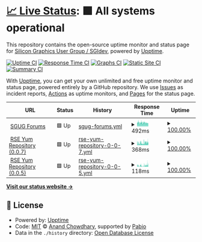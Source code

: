 # [📈 Live Status](https://sgidevnet.github.io/statuspage): <!--live status--> **🟩 All systems operational**

This repository contains the open-source uptime monitor and status page for [Silicon Graphics User Group / SGIdev](https://sgi.sh), powered by [Upptime](https://github.com/upptime/upptime).

[![Uptime CI](https://github.com/sgidevnet/statuspage/workflows/Uptime%20CI/badge.svg)](https://github.com/sgidevnet/statuspage/actions?query=workflow%3A%22Uptime+CI%22)
[![Response Time CI](https://github.com/sgidevnet/statuspage/workflows/Response%20Time%20CI/badge.svg)](https://github.com/sgidevnet/statuspage/actions?query=workflow%3A%22Response+Time+CI%22)
[![Graphs CI](https://github.com/sgidevnet/statuspage/workflows/Graphs%20CI/badge.svg)](https://github.com/sgidevnet/statuspage/actions?query=workflow%3A%22Graphs+CI%22)
[![Static Site CI](https://github.com/sgidevnet/statuspage/workflows/Static%20Site%20CI/badge.svg)](https://github.com/sgidevnet/statuspage/actions?query=workflow%3A%22Static+Site+CI%22)
[![Summary CI](https://github.com/sgidevnet/statuspage/workflows/Summary%20CI/badge.svg)](https://github.com/sgidevnet/statuspage/actions?query=workflow%3A%22Summary+CI%22)

With [Upptime](https://upptime.js.org), you can get your own unlimited and free uptime monitor and status page, powered entirely by a GitHub repository. We use [Issues](https://github.com/sgidevnet/statuspage/issues) as incident reports, [Actions](https://github.com/sgidevnet/statuspage/actions) as uptime monitors, and [Pages](https://sgidevnet.github.io/statuspage) for the status page.

<!--start: status pages-->
<!-- This summary is generated by Upptime (https://github.com/upptime/upptime) -->
<!-- Do not edit this manually, your changes will be overwritten -->
<!-- prettier-ignore -->
| URL | Status | History | Response Time | Uptime |
| --- | ------ | ------- | ------------- | ------ |
| <img alt="" src="https://icons.duckduckgo.com/ip3/forums.sgi.sh.ico" height="13"> [SGUG Forums](https://forums.sgi.sh) | 🟩 Up | [sgug-forums.yml](https://github.com/sgidevnet/statuspage/commits/HEAD/history/sgug-forums.yml) | <details><summary><img alt="Response time graph" src="./graphs/sgug-forums/response-time-week.png" height="20"> 492ms</summary><br><a href="https://status.sgi.sh/history/sgug-forums"><img alt="Response time 528" src="https://img.shields.io/endpoint?url=https%3A%2F%2Fraw.githubusercontent.com%2Fsgidevnet%2Fstatuspage%2FHEAD%2Fapi%2Fsgug-forums%2Fresponse-time.json"></a><br><a href="https://status.sgi.sh/history/sgug-forums"><img alt="24-hour response time 486" src="https://img.shields.io/endpoint?url=https%3A%2F%2Fraw.githubusercontent.com%2Fsgidevnet%2Fstatuspage%2FHEAD%2Fapi%2Fsgug-forums%2Fresponse-time-day.json"></a><br><a href="https://status.sgi.sh/history/sgug-forums"><img alt="7-day response time 492" src="https://img.shields.io/endpoint?url=https%3A%2F%2Fraw.githubusercontent.com%2Fsgidevnet%2Fstatuspage%2FHEAD%2Fapi%2Fsgug-forums%2Fresponse-time-week.json"></a><br><a href="https://status.sgi.sh/history/sgug-forums"><img alt="30-day response time 550" src="https://img.shields.io/endpoint?url=https%3A%2F%2Fraw.githubusercontent.com%2Fsgidevnet%2Fstatuspage%2FHEAD%2Fapi%2Fsgug-forums%2Fresponse-time-month.json"></a><br><a href="https://status.sgi.sh/history/sgug-forums"><img alt="1-year response time 529" src="https://img.shields.io/endpoint?url=https%3A%2F%2Fraw.githubusercontent.com%2Fsgidevnet%2Fstatuspage%2FHEAD%2Fapi%2Fsgug-forums%2Fresponse-time-year.json"></a></details> | <details><summary><a href="https://status.sgi.sh/history/sgug-forums">100.00%</a></summary><a href="https://status.sgi.sh/history/sgug-forums"><img alt="All-time uptime 99.38%" src="https://img.shields.io/endpoint?url=https%3A%2F%2Fraw.githubusercontent.com%2Fsgidevnet%2Fstatuspage%2FHEAD%2Fapi%2Fsgug-forums%2Fuptime.json"></a><br><a href="https://status.sgi.sh/history/sgug-forums"><img alt="24-hour uptime 100.00%" src="https://img.shields.io/endpoint?url=https%3A%2F%2Fraw.githubusercontent.com%2Fsgidevnet%2Fstatuspage%2FHEAD%2Fapi%2Fsgug-forums%2Fuptime-day.json"></a><br><a href="https://status.sgi.sh/history/sgug-forums"><img alt="7-day uptime 100.00%" src="https://img.shields.io/endpoint?url=https%3A%2F%2Fraw.githubusercontent.com%2Fsgidevnet%2Fstatuspage%2FHEAD%2Fapi%2Fsgug-forums%2Fuptime-week.json"></a><br><a href="https://status.sgi.sh/history/sgug-forums"><img alt="30-day uptime 97.45%" src="https://img.shields.io/endpoint?url=https%3A%2F%2Fraw.githubusercontent.com%2Fsgidevnet%2Fstatuspage%2FHEAD%2Fapi%2Fsgug-forums%2Fuptime-month.json"></a><br><a href="https://status.sgi.sh/history/sgug-forums"><img alt="1-year uptime 99.39%" src="https://img.shields.io/endpoint?url=https%3A%2F%2Fraw.githubusercontent.com%2Fsgidevnet%2Fstatuspage%2FHEAD%2Fapi%2Fsgug-forums%2Fuptime-year.json"></a></details>
| <img alt="" src="https://icons.duckduckgo.com/ip3/ports.sgi.sh.ico" height="13"> [RSE Yum Repository (0.0.7)](https://ports.sgi.sh/repo/0.0.7/repodata/repomd.xml) | 🟩 Up | [rse-yum-repository-0-0-7.yml](https://github.com/sgidevnet/statuspage/commits/HEAD/history/rse-yum-repository-0-0-7.yml) | <details><summary><img alt="Response time graph" src="./graphs/rse-yum-repository-0-0-7/response-time-week.png" height="20"> 368ms</summary><br><a href="https://status.sgi.sh/history/rse-yum-repository-0-0-7"><img alt="Response time 376" src="https://img.shields.io/endpoint?url=https%3A%2F%2Fraw.githubusercontent.com%2Fsgidevnet%2Fstatuspage%2FHEAD%2Fapi%2Frse-yum-repository-0-0-7%2Fresponse-time.json"></a><br><a href="https://status.sgi.sh/history/rse-yum-repository-0-0-7"><img alt="24-hour response time 383" src="https://img.shields.io/endpoint?url=https%3A%2F%2Fraw.githubusercontent.com%2Fsgidevnet%2Fstatuspage%2FHEAD%2Fapi%2Frse-yum-repository-0-0-7%2Fresponse-time-day.json"></a><br><a href="https://status.sgi.sh/history/rse-yum-repository-0-0-7"><img alt="7-day response time 368" src="https://img.shields.io/endpoint?url=https%3A%2F%2Fraw.githubusercontent.com%2Fsgidevnet%2Fstatuspage%2FHEAD%2Fapi%2Frse-yum-repository-0-0-7%2Fresponse-time-week.json"></a><br><a href="https://status.sgi.sh/history/rse-yum-repository-0-0-7"><img alt="30-day response time 407" src="https://img.shields.io/endpoint?url=https%3A%2F%2Fraw.githubusercontent.com%2Fsgidevnet%2Fstatuspage%2FHEAD%2Fapi%2Frse-yum-repository-0-0-7%2Fresponse-time-month.json"></a><br><a href="https://status.sgi.sh/history/rse-yum-repository-0-0-7"><img alt="1-year response time 370" src="https://img.shields.io/endpoint?url=https%3A%2F%2Fraw.githubusercontent.com%2Fsgidevnet%2Fstatuspage%2FHEAD%2Fapi%2Frse-yum-repository-0-0-7%2Fresponse-time-year.json"></a></details> | <details><summary><a href="https://status.sgi.sh/history/rse-yum-repository-0-0-7">100.00%</a></summary><a href="https://status.sgi.sh/history/rse-yum-repository-0-0-7"><img alt="All-time uptime 99.04%" src="https://img.shields.io/endpoint?url=https%3A%2F%2Fraw.githubusercontent.com%2Fsgidevnet%2Fstatuspage%2FHEAD%2Fapi%2Frse-yum-repository-0-0-7%2Fuptime.json"></a><br><a href="https://status.sgi.sh/history/rse-yum-repository-0-0-7"><img alt="24-hour uptime 100.00%" src="https://img.shields.io/endpoint?url=https%3A%2F%2Fraw.githubusercontent.com%2Fsgidevnet%2Fstatuspage%2FHEAD%2Fapi%2Frse-yum-repository-0-0-7%2Fuptime-day.json"></a><br><a href="https://status.sgi.sh/history/rse-yum-repository-0-0-7"><img alt="7-day uptime 100.00%" src="https://img.shields.io/endpoint?url=https%3A%2F%2Fraw.githubusercontent.com%2Fsgidevnet%2Fstatuspage%2FHEAD%2Fapi%2Frse-yum-repository-0-0-7%2Fuptime-week.json"></a><br><a href="https://status.sgi.sh/history/rse-yum-repository-0-0-7"><img alt="30-day uptime 100.00%" src="https://img.shields.io/endpoint?url=https%3A%2F%2Fraw.githubusercontent.com%2Fsgidevnet%2Fstatuspage%2FHEAD%2Fapi%2Frse-yum-repository-0-0-7%2Fuptime-month.json"></a><br><a href="https://status.sgi.sh/history/rse-yum-repository-0-0-7"><img alt="1-year uptime 98.70%" src="https://img.shields.io/endpoint?url=https%3A%2F%2Fraw.githubusercontent.com%2Fsgidevnet%2Fstatuspage%2FHEAD%2Fapi%2Frse-yum-repository-0-0-7%2Fuptime-year.json"></a></details>
| <img alt="" src="https://icons.duckduckgo.com/ip3/ports.sgi.sh.ico" height="13"> [RSE Yum Repository (0.0.5)](https://ports.sgi.sh/repo/0.0.5/repodata/repomd.xml) | 🟩 Up | [rse-yum-repository-0-0-5.yml](https://github.com/sgidevnet/statuspage/commits/HEAD/history/rse-yum-repository-0-0-5.yml) | <details><summary><img alt="Response time graph" src="./graphs/rse-yum-repository-0-0-5/response-time-week.png" height="20"> 118ms</summary><br><a href="https://status.sgi.sh/history/rse-yum-repository-0-0-5"><img alt="Response time 108" src="https://img.shields.io/endpoint?url=https%3A%2F%2Fraw.githubusercontent.com%2Fsgidevnet%2Fstatuspage%2FHEAD%2Fapi%2Frse-yum-repository-0-0-5%2Fresponse-time.json"></a><br><a href="https://status.sgi.sh/history/rse-yum-repository-0-0-5"><img alt="24-hour response time 104" src="https://img.shields.io/endpoint?url=https%3A%2F%2Fraw.githubusercontent.com%2Fsgidevnet%2Fstatuspage%2FHEAD%2Fapi%2Frse-yum-repository-0-0-5%2Fresponse-time-day.json"></a><br><a href="https://status.sgi.sh/history/rse-yum-repository-0-0-5"><img alt="7-day response time 118" src="https://img.shields.io/endpoint?url=https%3A%2F%2Fraw.githubusercontent.com%2Fsgidevnet%2Fstatuspage%2FHEAD%2Fapi%2Frse-yum-repository-0-0-5%2Fresponse-time-week.json"></a><br><a href="https://status.sgi.sh/history/rse-yum-repository-0-0-5"><img alt="30-day response time 131" src="https://img.shields.io/endpoint?url=https%3A%2F%2Fraw.githubusercontent.com%2Fsgidevnet%2Fstatuspage%2FHEAD%2Fapi%2Frse-yum-repository-0-0-5%2Fresponse-time-month.json"></a><br><a href="https://status.sgi.sh/history/rse-yum-repository-0-0-5"><img alt="1-year response time 107" src="https://img.shields.io/endpoint?url=https%3A%2F%2Fraw.githubusercontent.com%2Fsgidevnet%2Fstatuspage%2FHEAD%2Fapi%2Frse-yum-repository-0-0-5%2Fresponse-time-year.json"></a></details> | <details><summary><a href="https://status.sgi.sh/history/rse-yum-repository-0-0-5">100.00%</a></summary><a href="https://status.sgi.sh/history/rse-yum-repository-0-0-5"><img alt="All-time uptime 99.04%" src="https://img.shields.io/endpoint?url=https%3A%2F%2Fraw.githubusercontent.com%2Fsgidevnet%2Fstatuspage%2FHEAD%2Fapi%2Frse-yum-repository-0-0-5%2Fuptime.json"></a><br><a href="https://status.sgi.sh/history/rse-yum-repository-0-0-5"><img alt="24-hour uptime 100.00%" src="https://img.shields.io/endpoint?url=https%3A%2F%2Fraw.githubusercontent.com%2Fsgidevnet%2Fstatuspage%2FHEAD%2Fapi%2Frse-yum-repository-0-0-5%2Fuptime-day.json"></a><br><a href="https://status.sgi.sh/history/rse-yum-repository-0-0-5"><img alt="7-day uptime 100.00%" src="https://img.shields.io/endpoint?url=https%3A%2F%2Fraw.githubusercontent.com%2Fsgidevnet%2Fstatuspage%2FHEAD%2Fapi%2Frse-yum-repository-0-0-5%2Fuptime-week.json"></a><br><a href="https://status.sgi.sh/history/rse-yum-repository-0-0-5"><img alt="30-day uptime 100.00%" src="https://img.shields.io/endpoint?url=https%3A%2F%2Fraw.githubusercontent.com%2Fsgidevnet%2Fstatuspage%2FHEAD%2Fapi%2Frse-yum-repository-0-0-5%2Fuptime-month.json"></a><br><a href="https://status.sgi.sh/history/rse-yum-repository-0-0-5"><img alt="1-year uptime 98.70%" src="https://img.shields.io/endpoint?url=https%3A%2F%2Fraw.githubusercontent.com%2Fsgidevnet%2Fstatuspage%2FHEAD%2Fapi%2Frse-yum-repository-0-0-5%2Fuptime-year.json"></a></details>

<!--end: status pages-->

[**Visit our status website →**](https://sgidevnet.github.io/statuspage)

## 📄 License

- Powered by: [Upptime](https://github.com/upptime/upptime)
- Code: [MIT](./LICENSE) © [Anand Chowdhary](https://anandchowdhary.com), supported by [Pabio](https://pabio.com)
- Data in the `./history` directory: [Open Database License](https://opendatacommons.org/licenses/odbl/1-0/)

